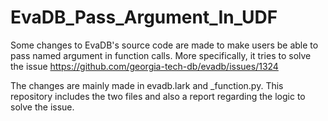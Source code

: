 # EvaDB_Pass_Argument_In_UDF
Some changes to EvaDB's source code are made to make users be able to pass named argument in function calls. More specifically, it tries to solve the issue https://github.com/georgia-tech-db/evadb/issues/1324

The changes are mainly made in evadb.lark and _function.py. This repository includes the two files and also a report regarding the logic to solve the issue.

